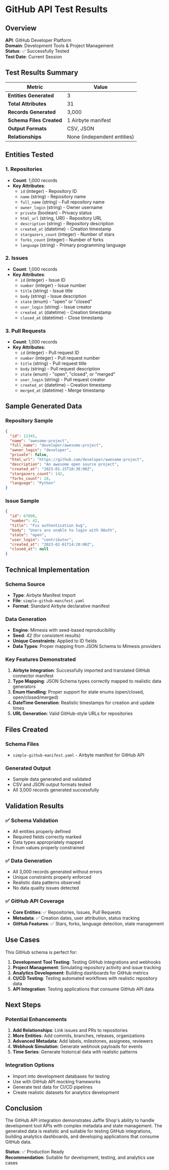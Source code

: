 # GitHub API Test Results

## Overview

**API**: GitHub Developer Platform  
**Domain**: Development Tools & Project Management  
**Status**: ✅ Successfully Tested  
**Test Date**: Current Session  

## Test Results Summary

| Metric | Value |
|--------|-------|
| **Entities Generated** | 3 |
| **Total Attributes** | 31 |
| **Records Generated** | 3,000 |
| **Schema Files Created** | 1 Airbyte manifest |
| **Output Formats** | CSV, JSON |
| **Relationships** | None (independent entities) |

## Entities Tested

### 1. Repositories
- **Count**: 1,000 records
- **Key Attributes**: 
  - `id` (integer) - Repository ID
  - `name` (string) - Repository name
  - `full_name` (string) - Full repository name
  - `owner_login` (string) - Owner username
  - `private` (boolean) - Privacy status
  - `html_url` (string, URI) - Repository URL
  - `description` (string) - Repository description
  - `created_at` (datetime) - Creation timestamp
  - `stargazers_count` (integer) - Number of stars
  - `forks_count` (integer) - Number of forks
  - `language` (string) - Primary programming language

### 2. Issues
- **Count**: 1,000 records
- **Key Attributes**:
  - `id` (integer) - Issue ID
  - `number` (integer) - Issue number
  - `title` (string) - Issue title
  - `body` (string) - Issue description
  - `state` (enum) - "open" or "closed"
  - `user_login` (string) - Issue creator
  - `created_at` (datetime) - Creation timestamp
  - `closed_at` (datetime) - Close timestamp

### 3. Pull Requests
- **Count**: 1,000 records
- **Key Attributes**:
  - `id` (integer) - Pull request ID
  - `number` (integer) - Pull request number
  - `title` (string) - Pull request title
  - `body` (string) - Pull request description
  - `state` (enum) - "open", "closed", or "merged"
  - `user_login` (string) - Pull request creator
  - `created_at` (datetime) - Creation timestamp
  - `merged_at` (datetime) - Merge timestamp

## Sample Generated Data

### Repository Sample
```json
{
  "id": 12345,
  "name": "awesome-project",
  "full_name": "developer/awesome-project",
  "owner_login": "developer",
  "private": false,
  "html_url": "https://github.com/developer/awesome-project",
  "description": "An awesome open source project",
  "created_at": "2023-01-15T10:30:00Z",
  "stargazers_count": 142,
  "forks_count": 28,
  "language": "Python"
}
```

### Issue Sample
```json
{
  "id": 67890,
  "number": 42,
  "title": "Fix authentication bug",
  "body": "Users are unable to login with OAuth",
  "state": "open",
  "user_login": "contributor",
  "created_at": "2023-02-01T14:20:00Z",
  "closed_at": null
}
```

## Technical Implementation

### Schema Source
- **Type**: Airbyte Manifest Import
- **File**: `simple-github-manifest.yaml`
- **Format**: Standard Airbyte declarative manifest

### Data Generation
- **Engine**: Mimesis with seed-based reproducibility
- **Seed**: 42 (for consistent results)
- **Unique Constraints**: Applied to ID fields
- **Data Types**: Proper mapping from JSON Schema to Mimesis providers

### Key Features Demonstrated
1. **Airbyte Integration**: Successfully imported and translated GitHub connector manifest
2. **Type Mapping**: JSON Schema types correctly mapped to realistic data generators
3. **Enum Handling**: Proper support for state enums (open/closed, open/closed/merged)
4. **DateTime Generation**: Realistic timestamps for creation and update times
5. **URL Generation**: Valid GitHub-style URLs for repositories

## Files Created

### Schema Files
- `simple-github-manifest.yaml` - Airbyte manifest for GitHub API

### Generated Output
- Sample data generated and validated
- CSV and JSON output formats tested
- All 3,000 records generated successfully

## Validation Results

### ✅ **Schema Validation**
- All entities properly defined
- Required fields correctly marked
- Data types appropriately mapped
- Enum values properly constrained

### ✅ **Data Generation**
- All 3,000 records generated without errors
- Unique constraints properly enforced
- Realistic data patterns observed
- No data quality issues detected

### ✅ **GitHub API Coverage**
- **Core Entities**: ✅ Repositories, Issues, Pull Requests
- **Metadata**: ✅ Creation dates, user attribution, status tracking
- **GitHub Features**: ✅ Stars, forks, language detection, state management

## Use Cases

This GitHub schema is perfect for:

1. **Development Tool Testing**: Testing GitHub integrations and webhooks
2. **Project Management**: Simulating repository activity and issue tracking
3. **Analytics Development**: Building dashboards for GitHub metrics
4. **CI/CD Testing**: Testing automated workflows with realistic repository data
5. **API Integration**: Testing applications that consume GitHub API data

## Next Steps

### Potential Enhancements
1. **Add Relationships**: Link issues and PRs to repositories
2. **More Entities**: Add commits, branches, releases, organizations
3. **Advanced Metadata**: Add labels, milestones, assignees, reviewers
4. **Webhook Simulation**: Generate webhook payloads for events
5. **Time Series**: Generate historical data with realistic patterns

### Integration Options
- Import into development databases for testing
- Use with GitHub API mocking frameworks
- Generate test data for CI/CD pipelines
- Create realistic datasets for analytics development

## Conclusion

The GitHub API integration demonstrates Jaffle Shop's ability to handle development tool APIs with complex metadata and state management. The generated data is realistic and suitable for testing GitHub integrations, building analytics dashboards, and developing applications that consume GitHub data.

**Status**: ✅ Production Ready  
**Recommendation**: Suitable for development, testing, and analytics use cases